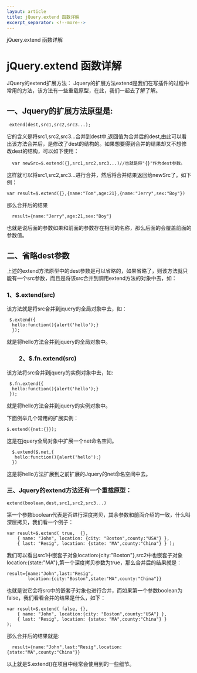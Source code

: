```yaml
---
layout: article
title: jQuery.extend 函数详解
excerpt_separator: <!--more-->
---
```

jQuery.extend 函数详解
<!--more-->

# jQuery.extend 函数详解
JQuery的extend扩展方法：
      Jquery的扩展方法extend是我们在写插件的过程中常用的方法，该方法有一些重载原型，在此，我们一起去了解了解。

## 一、Jquery的扩展方法原型是:　　　

```
 extend(dest,src1,src2,src3...);
```

它的含义是将src1,src2,src3...合并到dest中,返回值为合并后的dest,由此可以看出该方法合并后，是修改了dest的结构的。如果想要得到合并的结果却又不想修改dest的结构，可以如下使用：
```
  var newSrc=$.extend({},src1,src2,src3...)//也就是将"{}"作为dest参数。
```

这样就可以将src1,src2,src3...进行合并，然后将合并结果返回给newSrc了。如下例：
```
var result=$.extend({},{name:"Tom",age:21},{name:"Jerry",sex:"Boy"})
```

那么合并后的结果

```
  result={name:"Jerry",age:21,sex:"Boy"}
```

也就是说后面的参数如果和前面的参数存在相同的名称，那么后面的会覆盖前面的参数值。

## 二、省略dest参数
上述的extend方法原型中的dest参数是可以省略的，如果省略了，则该方法就只能有一个src参数，而且是将该src合并到调用extend方法的对象中去，如：

### 1、$.extend(src)
该方法就是将src合并到jquery的全局对象中去，如：

```
 $.extend({
  hello:function(){alert('hello');}
  });
```

就是将hello方法合并到jquery的全局对象中。

### 　　2、$.fn.extend(src)
该方法将src合并到jquery的实例对象中去，如:

```
 $.fn.extend({
  hello:function(){alert('hello');}
 });
```

就是将hello方法合并到jquery的实例对象中。

下面例举几个常用的扩展实例：

```
$.extend({net:{}});
```

这是在jquery全局对象中扩展一个net命名空间。

```
  $.extend($.net,{
   hello:function(){alert('hello');}
  })
```

这是将hello方法扩展到之前扩展的Jquery的net命名空间中去。

### 三、Jquery的extend方法还有一个重载原型：
```
extend(boolean,dest,src1,src2,src3...)
```
第一个参数boolean代表是否进行深度拷贝，其余参数和前面介绍的一致，什么叫深层拷贝，我们看一个例子：
```
var result=$.extend( true,  {},
    { name: "John", location: {city: "Boston",county:"USA"} },
    { last: "Resig", location: {state: "MA",county:"China"} } );
```

我们可以看出src1中嵌套子对象location:{city:"Boston"},src2中也嵌套子对象location:{state:"MA"},第一个深度拷贝参数为true，那么合并后的结果就是：

```
result={name:"John",last:"Resig",
        location:{city:"Boston",state:"MA",county:"China"}}
```
也就是说它会将src中的嵌套子对象也进行合并，而如果第一个参数boolean为false，我们看看合并的结果是什么，如下：

```
var result=$.extend( false, {},
    { name: "John", location:{city: "Boston",county:"USA"} },
    { last: "Resig", location: {state: "MA",county:"China"} }
);
```

那么合并后的结果就是:

```
  result={name:"John",last:"Resig",location:{state:"MA",county:"China"}}
```

以上就是$.extend()在项目中经常会使用到的一些细节。